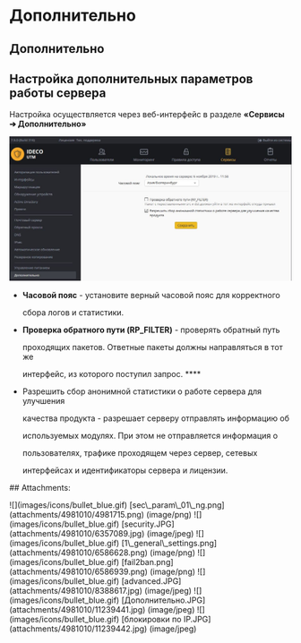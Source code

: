 # Дополнительно

## Дополнительно

## Настройка дополнительных параметров работы сервера

Настройка осуществляется через веб-интерфейс в разделе **«Сервисы ➔ Дополнительно»**

![](../.gitbook/assets/11239441.jpg)

* **Часовой пояс** - установите верный часовой пояс для корректного

  сбора логов и статистики.

* **Проверка обратного пути \(RP\_FILTER\)** - проверять обратный путь

  проходящих пакетов. Ответные пакеты должны направляться в тот же

  интерфейс, из которого поступил запрос.  ****

* Разрешить сбор анонимной статистики о работе сервера для улучшения

  качества продукта - разрешает серверу отправлять информацию об

  используемых модулях. При этом не отправляется информация о

  пользователях, трафике проходящем через сервер, сетевых

  интерфейсах и идентификаторы сервера и лицензии.

 \#\# Attachments:

 !\[\]\(images/icons/bullet\_blue.gif\) \[sec\\_param\\_01\\_ng.png\]\(attachments/4981010/4981715.png\) \(image/png\) !\[\]\(images/icons/bullet\_blue.gif\) \[security.JPG\]\(attachments/4981010/6357089.jpg\) \(image/jpeg\) !\[\]\(images/icons/bullet\_blue.gif\) \[1\\_general\\_settings.png\]\(attachments/4981010/6586628.png\) \(image/png\) !\[\]\(images/icons/bullet\_blue.gif\) \[fail2ban.png\]\(attachments/4981010/6586939.png\) \(image/png\) !\[\]\(images/icons/bullet\_blue.gif\) \[advanced.JPG\]\(attachments/4981010/8388617.jpg\) \(image/jpeg\) !\[\]\(images/icons/bullet\_blue.gif\) \[Дополнительно.JPG\]\(attachments/4981010/11239441.jpg\) \(image/jpeg\) !\[\]\(images/icons/bullet\_blue.gif\) \[блокировки по IP.JPG\]\(attachments/4981010/11239442.jpg\) \(image/jpeg\)

